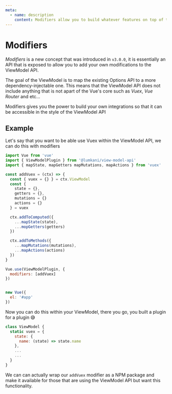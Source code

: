 ```yaml
---
meta:
  - name: description
    content: Modifiers allow you to build whatever features on top of the ViewModel API 
---
```


# Modifiers <Badge text="+v3.0.0" />

*Modifiers* is a new concept that was introduced in `v3.0.0`, it is essentially an API that is exposed to allow you to add your own modifications to the ViewModel API. 

The goal of the ViewModel is to map the existing Options API to a more dependency-injectable one. This means that the ViewModel API does not include anything that is not apart of the Vue's core such as *Vuex*, *Vue Router* and etc...

Modifiers gives you the power to build your own integrations so that it can be accessible in the style of the ViewModel API

## Example

Let's say that you want to be able use Vuex within the ViewModel API, we can do this with modifiers

```javascript
import Vue from 'vue'
import { ViewModelPlugin } from '@lumkani/view-model-api'
import { mapState, mapGetters mapMutations, mapActions } from 'vuex'

const addVuex = (ctx) => {
  const { vuex = {} } = ctx.ViewModel
  const {
    state = {},
    getters = {},
    mutations = {}
    actions = {}
  } = vuex

  ctx.addToComputed({
    ...mapState(state),
    ...mopGetters(getters)
  })

  ctx.addToMethods({
    ...mapMutations(mutations),
    ...mapActions(actions)
  })
}

Vue.use(ViewModelPlugin, {
  modifiers: [addVuex]
})


new Vue({
  el: '#app'
})
```

Now you can do this within your ViewModel, there you go, you built a plugin for a plugin :sweat_smile:

```javascript
class ViewModel {
  static vuex = {
    state: {
      name: (state) => state.name
    },
    ...
    ...
  }
}
```

We can can actually wrap our `addVuex` modifier as a NPM package and make it available for those that are using the ViewModel API but want this functionality.